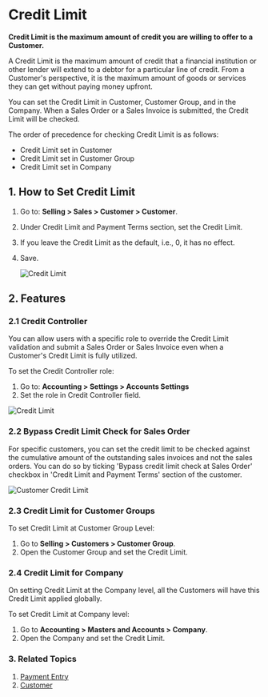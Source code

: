 <!-- add-breadcrumbs -->
# Credit Limit

**Credit Limit is the maximum amount of credit you are willing to offer to a Customer.**

A Credit Limit is the maximum amount of credit that a financial institution or
other lender will extend to a debtor for a particular line of credit. From a
Customer's perspective, it is the maximum amount of goods or services they can get without paying money upfront.

You can set the Credit Limit in Customer, Customer Group, and in the Company.
When a Sales Order or a Sales Invoice is submitted, the Credit Limit will be checked.

The order of precedence for checking Credit Limit is as follows:

* Credit Limit set in Customer
* Credit Limit set in Customer Group
* Credit Limit set in Company


## 1. How to Set Credit Limit
1. Go to: **Selling > Sales > Customer > Customer**.
1. Under Credit Limit and Payment Terms section, set the Credit Limit.
1. If you leave the Credit Limit as the default, i.e., 0, it has no effect.
1. Save.

    <img class="screenshot" alt="Credit Limit" src="{{docs_base_url}}/v12/assets/img/accounts/customer-credit-limit.png">

## 2. Features
### 2.1 Credit Controller
You can allow users with a specific role to override the Credit Limit validation and submit a Sales Order or Sales Invoice even when a Customer's Credit Limit is fully utilized.

To set the Credit Controller role:

1. Go to: **Accounting > Settings > Accounts Settings**
1. Set the role in Credit Controller field.

<img class="screenshot" alt="Credit Limit" src="{{docs_base_url}}/v12/assets/img/accounts/credit_controller_role.png">

### 2.2 Bypass Credit Limit Check for Sales Order

For specific customers, you can set the credit limit to be checked against the cumulative amount of the outstanding sales invoices and not the sales orders. You can do so by ticking 'Bypass credit limit check at Sales Order' checkbox in 'Credit Limit and Payment Terms' section of the customer.

<img class="screenshot" alt="Customer Credit Limit" src="{{docs_base_url}}/v12/assets/img/accounts/customer-credit-limit-bypass.png">


### 2.3 Credit Limit for Customer Groups
To set Credit Limit at Customer Group Level:

1. Go to **Selling > Customers > Customer Group**.
1. Open the Customer Group and set the Credit Limit.

### 2.4 Credit Limit for Company
On setting Credit Limit at the Company level, all the Customers will have this Credit Limit applied globally.

To set Credit Limit at Company level:

1. Go to **Accounting > Masters and Accounts > Company**.
1. Open the Company and set the Credit Limit.

### 3. Related Topics
1. [Payment Entry](/docs/user/manual/en/accounts/payment-entry)
1. [Customer](/docs/user/manual/en/CRM/customer)
